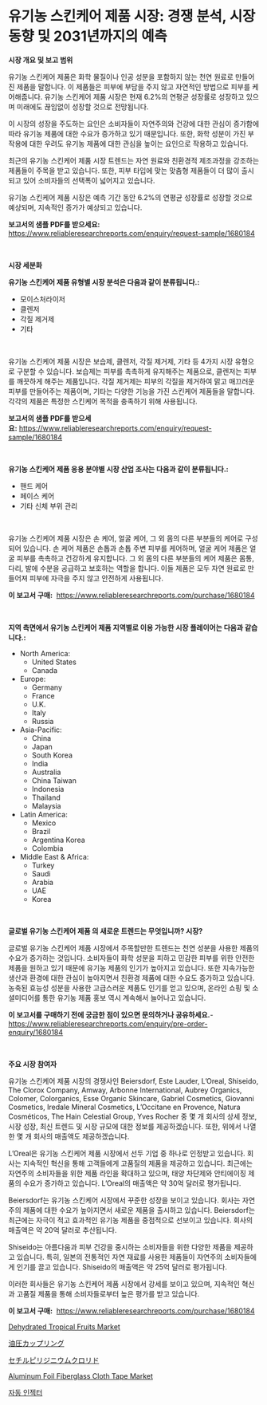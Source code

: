 <p><h1>유기농 스킨케어 제품 시장: 경쟁 분석, 시장 동향 및 2031년까지의 예측</h1></p><p><strong>시장 개요 및 보고 범위</strong></p>
<p><p>유기농 스킨케어 제품은 화학 물질이나 인공 성분을 포함하지 않는 천연 원료로 만들어진 제품을 말합니다. 이 제품들은 피부에 부담을 주지 않고 자연적인 방법으로 피부를 케어해줍니다. 유기농 스킨케어 제품 시장은 현재 6.2%의 연평균 성장률로 성장하고 있으며 미래에도 끊임없이 성장할 것으로 전망됩니다. </p><p>이 시장의 성장을 주도하는 요인은 소비자들이 자연주의와 건강에 대한 관심이 증가함에 따라 유기농 제품에 대한 수요가 증가하고 있기 때문입니다. 또한, 화학 성분이 가진 부작용에 대한 우려도 유기농 제품에 대한 관심을 높이는 요인으로 작용하고 있습니다. </p><p>최근의 유기농 스킨케어 제품 시장 트렌드는 자연 원료와 친환경적 제조과정을 강조하는 제품들이 주목을 받고 있습니다. 또한, 피부 타입에 맞는 맞춤형 제품들이 더 많이 출시되고 있어 소비자들의 선택폭이 넓어지고 있습니다.</p><p>유기농 스킨케어 제품 시장은 예측 기간 동안 6.2%의 연평균 성장률로 성장할 것으로 예상되며, 지속적인 증가가 예상되고 있습니다.</p></p>
<p><strong>보고서의 샘플 PDF를 받으세요:</strong> <a href="https://www.reliableresearchreports.com/enquiry/request-sample/1680184">https://www.reliableresearchreports.com/enquiry/request-sample/1680184</a></p>
<p>&nbsp;</p>
<p><strong>시장 세분화</strong></p>
<p><strong>유기농 스킨케어 제품 유형별 시장 분석은 다음과 같이 분류됩니다.:</strong></p>
<p><ul><li>모이스처라이저</li><li>클렌저</li><li>각질 제거제</li><li>기타</li></ul></p>
<p>&nbsp;</p>
<p><p>유기농 스킨케어 제품 시장은 보습제, 클렌저, 각질 제거제, 기타 등 4가지 시장 유형으로 구분할 수 있습니다. 보습제는 피부를 촉촉하게 유지해주는 제품으로, 클렌저는 피부를 깨끗하게 해주는 제품입니다. 각질 제거제는 피부의 각질을 제거하여 맑고 매끄러운 피부를 만들어주는 제품이며, 기타는 다양한 기능을 가진 스킨케어 제품들을 말합니다. 각각의 제품은 특정한 스킨케어 목적을 충족하기 위해 사용됩니다.</p></p>
<p><strong>보고서의 샘플 PDF를 받으세요:</strong>&nbsp;<a href="https://www.reliableresearchreports.com/enquiry/request-sample/1680184">https://www.reliableresearchreports.com/enquiry/request-sample/1680184</a></p>
<p>&nbsp;</p>
<p><strong> 유기농 스킨케어 제품 응용 분야별 시장 산업 조사는 다음과 같이 분류됩니다.:</strong></p>
<p><ul><li>핸드 케어</li><li>페이스 케어</li><li>기타 신체 부위 관리</li></ul></p>
<p>&nbsp;</p>
<p><p>유기농 스킨케어 제품 시장은 손 케어, 얼굴 케어, 그 외 몸의 다른 부분들의 케어로 구성되어 있습니다. 손 케어 제품은 손톱과 손톱 주변 피부를 케어하며, 얼굴 케어 제품은 얼굴 피부를 촉촉하고 건강하게 유지합니다. 그 외 몸의 다른 부분들의 케어 제품은 몸통, 다리, 발에 수분을 공급하고 보호하는 역할을 합니다. 이들 제품은 모두 자연 원료로 만들어져 피부에 자극을 주지 않고 안전하게 사용됩니다.</p></p>
<p><strong>이 보고서 구매:</strong>&nbsp; <a href="https://www.reliableresearchreports.com/purchase/1680184">https://www.reliableresearchreports.com/purchase/1680184</a></p>
<p>&nbsp;</p>
<p><strong>지역 측면에서 유기농 스킨케어 제품 지역별로 이용 가능한 시장 플레이어는 다음과 같습니다.:</strong></p>
<p><ul>
    <li>
        North America:
        <ul>
            <li>United States</li>
            <li>Canada</li>
        </ul>
    </li>
    <li>
        Europe:
        <ul>
            <li>Germany</li>
            <li>France</li>
            <li>U.K.</li>
            <li>Italy</li>
            <li>Russia</li>
        </ul>
    </li>
    <li>
        Asia-Pacific:
        <ul>
            <li>China</li>
            <li>Japan</li>
            <li>South Korea</li>
            <li>India</li>
            <li>Australia</li>
            <li>China Taiwan</li>
            <li>Indonesia</li>
            <li>Thailand</li>
            <li>Malaysia</li>
        </ul>
    </li>
    <li>
        Latin America:
        <ul>
            <li>Mexico</li>
            <li>Brazil</li>
            <li>Argentina Korea</li>
            <li>Colombia</li>
        </ul>
    </li>
    <li>
        Middle East & Africa:
        <ul>
            <li>Turkey</li>
            <li>Saudi</li>
            <li>Arabia</li>
            <li>UAE</li>
            <li>Korea</li>
        </ul>
    </li>
    </ul></p>
<p>&nbsp;</p>
<p><strong>글로벌 유기농 스킨케어 제품 의 새로운 트렌드는 무엇입니까? 시장?</strong></p>
<p><p>글로벌 유기농 스킨케어 제품 시장에서 주목할만한 트렌드는 천연 성분을 사용한 제품의 수요가 증가하는 것입니다. 소비자들이 화학 성분을 피하고 민감한 피부를 위한 안전한 제품을 원하고 있기 때문에 유기농 제품의 인기가 높아지고 있습니다. 또한 지속가능한 생산과 환경에 대한 관심이 높아지면서 친환경 제품에 대한 수요도 증가하고 있습니다. 농축된 효능성 성분을 사용한 고급스러운 제품도 인기를 얻고 있으며, 온라인 쇼핑 및 소셜미디어를 통한 유기농 제품 홍보 역시 계속해서 늘어나고 있습니다.</p></p>
<p><strong>이 보고서를 구매하기 전에 궁금한 점이 있으면 문의하거나 공유하세요.</strong>- <a href="https://www.reliableresearchreports.com/enquiry/pre-order-enquiry/1680184">https://www.reliableresearchreports.com/enquiry/pre-order-enquiry/1680184</a></p>
<p>&nbsp;</p>
<p><strong>주요 시장 참여자</strong></p>
<p><p>유기농 스킨케어 제품 시장의 경쟁사인 Beiersdorf, Este Lauder, L’Oreal, Shiseido, The Clorox Company, Amway, Arbonne International, Aubrey Organics, Colomer, Colorganics, Esse Organic Skincare, Gabriel Cosmetics, Giovanni Cosmetics, Iredale Mineral Cosmetics, L’Occitane en Provence, Natura Cosméticos, The Hain Celestial Group, Yves Rocher 중 몇 개 회사의 상세 정보, 시장 성장, 최신 트렌드 및 시장 규모에 대한 정보를 제공하겠습니다. 또한, 위에서 나열한 몇 개 회사의 매출액도 제공하겠습니다.</p><p>L’Oreal은 유기농 스킨케어 제품 시장에서 선두 기업 중 하나로 인정받고 있습니다. 회사는 지속적인 혁신을 통해 고객들에게 고품질의 제품을 제공하고 있습니다. 최근에는 자연주의 소비자들을 위한 제품 라인을 확대하고 있으며, 태양 차단제와 안티에이징 제품의 수요가 증가하고 있습니다. L’Oreal의 매출액은 약 30억 달러로 평가됩니다.</p><p>Beiersdorf는 유기농 스킨케어 시장에서 꾸준한 성장을 보이고 있습니다. 회사는 자연주의 제품에 대한 수요가 높아지면서 새로운 제품을 출시하고 있습니다. Beiersdorf는 최근에는 자극이 적고 효과적인 유기농 제품을 중점적으로 선보이고 있습니다. 회사의 매출액은 약 20억 달러로 추산됩니다.</p><p>Shiseido는 아름다움과 피부 건강을 중시하는 소비자들을 위한 다양한 제품을 제공하고 있습니다. 특히, 일본의 전통적인 자연 재료를 사용한 제품들이 자연주의 소비자들에게 인기를 끌고 있습니다. Shiseido의 매출액은 약 25억 달러로 평가됩니다.</p><p>이러한 회사들은 유기농 스킨케어 제품 시장에서 강세를 보이고 있으며, 지속적인 혁신과 고품질 제품을 통해 소비자들로부터 높은 평가를 받고 있습니다.</p></p>
<p><strong>이 보고서 구매:</strong>&nbsp;&nbsp;<a href="https://www.reliableresearchreports.com/purchase/1680184">https://www.reliableresearchreports.com/purchase/1680184</a></p>
<p><p><a href="https://issuu.com/reportprime-2/docs/dehydrated-tropical-fruits-market-size-2030.pptx">Dehydrated Tropical Fruits Market</a></p><p><a href="https://github.com/dzy793153605/Market-Research-Report-List-1/blob/main/26505371959.md">油圧カップリング</a></p><p><a href="https://github.com/oafhukehf4709715/Market-Research-Report-List-1/blob/main/81901111958.md">セチルピリジニウムクロリド</a></p><p><a href="https://github.com/WillieWoodard/Market-Research-Report-List-4/blob/main/aluminum-foil-fiberglass-cloth-tape-market.md">Aluminum Foil Fiberglass Cloth Tape Market</a></p><p><a href="https://github.com/vseigx30c9a1j/Market-Research-Report-List-1/blob/main/14101921621.md">자동 인젝터</a></p></p>

